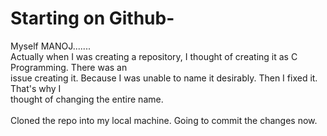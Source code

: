 # Starting on Github-<br>
Myself MANOJ.......<br>
            Actually when I was creating a repository, I thought of creating it as C Programming. There was an<br>
            issue creating it. Because I was unable to name it desirably. Then I fixed it. That's why I<br>
            thought of changing the entire name.<br><br>
            Cloned the repo into my local machine. Going to commit the changes now.
              
